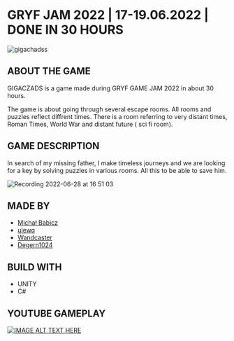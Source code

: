 # GRYF JAM 2022 | 17-19.06.2022 | DONE IN 30 HOURS

![gigachadss](https://user-images.githubusercontent.com/49866616/176200778-f20f078f-ff2a-4da9-989b-50bd5712ce90.png)

## ABOUT THE GAME

GIGACZADS is a game made during GRYF GAME JAM 2022 in about 30 hours.

The game is about going through several escape rooms. All rooms and puzzles reflect diffrent times. There is a room referring to very distant times, Roman Times, World War and distant future ( sci fi room).

## GAME DESCRIPTION

In search of my missing father, I make timeless journeys and we are looking for a key by solving puzzles in various rooms. All this to be able to save him.

![Recording 2022-06-28 at 16 51 03](https://user-images.githubusercontent.com/49866616/176210324-74ea6fff-3d7c-4ca8-95cf-cdcf58f378a1.gif)

## MADE BY

* [Michał Babicz](https://github.com/kiwuz) <br />
* [ulewq](https://github.com/ulewq)<br />
* [Wandcaster](https://github.com/Wandcaster)<br />
* [Degern1024](https://github.com/Degern1024)<br />


## BUILD WITH

* UNITY 
* C#

## YOUTUBE GAMEPLAY
[![IMAGE ALT TEXT HERE](https://img.youtube.com/vi/JygR2Si9JHQ/0.jpg)](https://www.youtube.com/watch?v=JygR2Si9JHQ)


